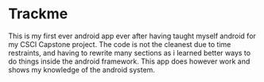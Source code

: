 Trackme
=======

This is my first ever android app ever after having taught myself android for my CSCI Capstone project. The code is not 
the cleanest due to time restraints, and having to rewrite many sections as i learned better ways to do things inside the 
android framework. This app does however work and shows my knowledge of the android system.

